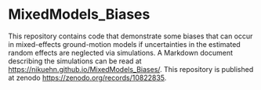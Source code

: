 # MixedModels_Biases
This repository contains code that demonstrate some biases that can occur in mixed-effects ground-motion models if uncertainties in the estimated random effects are neglected via simulations.
A Markdown document describing the simulations can be read at <https://nikuehn.github.io/MixedModels_Biases/>.
This repository is published at zenodo <https://zenodo.org/records/10822835>.
